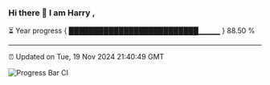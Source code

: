 ### Hi there 👋 I am Harry , 

⏳ Year progress { ██████████████████████████▁▁▁▁ } 88.50 %

---

⏰ Updated on Tue, 19 Nov 2024 21:40:49 GMT

![Progress Bar CI](https://github.com/duykhang68/duykhang68/workflows/Progress%20Bar%20CI/badge.svg)
